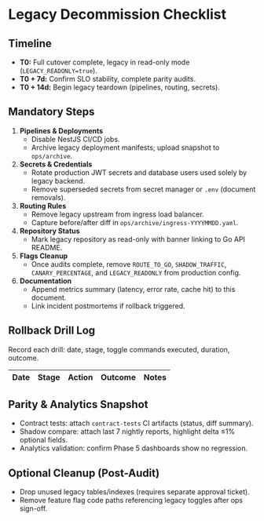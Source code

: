 # Legacy Decommission Checklist

## Timeline
- **T0:** Full cutover complete, legacy in read-only mode (`LEGACY_READONLY=true`).
- **T0 + 7d:** Confirm SLO stability, complete parity audits.
- **T0 + 14d:** Begin legacy teardown (pipelines, routing, secrets).

## Mandatory Steps
1. **Pipelines & Deployments**
   - Disable NestJS CI/CD jobs.
   - Archive legacy deployment manifests; upload snapshot to `ops/archive`.
2. **Secrets & Credentials**
   - Rotate production JWT secrets and database users used solely by legacy backend.
   - Remove superseded secrets from secret manager or `.env` (document removals).
3. **Routing Rules**
   - Remove legacy upstream from ingress load balancer.
   - Capture before/after diff in `ops/archive/ingress-YYYYMMDD.yaml`.
4. **Repository Status**
   - Mark legacy repository as read-only with banner linking to Go API README.
5. **Flags Cleanup**
   - Once audits complete, remove `ROUTE_TO_GO`, `SHADOW_TRAFFIC`, `CANARY_PERCENTAGE`, and `LEGACY_READONLY` from production config.
6. **Documentation**
   - Append metrics summary (latency, error rate, cache hit) to this document.
   - Link incident postmortems if rollback triggered.

## Rollback Drill Log
Record each drill: date, stage, toggle commands executed, duration, outcome.

| Date | Stage | Action | Outcome | Notes |
| --- | --- | --- | --- | --- |

## Parity & Analytics Snapshot
- Contract tests: attach `contract-tests` CI artifacts (status, diff summary).
- Shadow compare: attach last 7 nightly reports, highlight delta ≤1% optional fields.
- Analytics validation: confirm Phase 5 dashboards show no regression.

## Optional Cleanup (Post-Audit)
- Drop unused legacy tables/indexes (requires separate approval ticket).
- Remove feature flag code paths referencing legacy toggles after ops sign-off.
